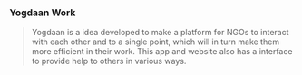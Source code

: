 

###     Yogdaan Work



> Yogdaan is a idea developed to make a platform for NGOs to interact with each other and to a single point, which will in turn make them more efficient in their work.
> This app and website also has a interface to provide help to others in various ways.


